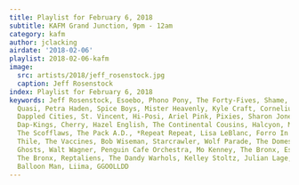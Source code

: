 ```yaml
---
title: Playlist for February 6, 2018
subtitle: KAFM Grand Junction, 9pm - 12am
category: kafm
author: jclacking
airdate: '2018-02-06'
playlist: 2018-02-06-kafm
image:
  src: artists/2018/jeff_rosenstock.jpg
  caption: Jeff Rosenstock
index: Playlist for February 6, 2018
keywords: Jeff Rosenstock, Esoebo, Phono Pony, The Forty-Fives, Shame, Dean Ween Group,
  Quasi, Petra Haden, Spice Boys, Mister Heavenly, Kyle Craft, Cornelius, Ben Vaughn,
  Dappled Cities, St. Vincent, Hi-Posi, Ariel Pink, Pixies, Sharon Jones &amp; The
  Dap-Kings, Cherry, Hazel English, The Continental Cousins, Halcyon, METZ, Brak,
  The Scofflaws, The Pack A.D., *Repeat Repeat, Lisa LeBlanc, Forro In The Dark, Chris
  Thile, The Vaccines, Bob Wiseman, Starcrawler, Wolf Parade, The Domestics, Holiday
  Ghosts, Walt Wagner, Penguin Cafe Orchestra, Mo Kenney, The Bronx, Escape-ism, Squeeze,
  The Bronx, Reptaliens, The Dandy Warhols, Kelley Stoltz, Julian Lage, decker., Swell,
  Balloon Man, Liima, GGOOLLDD
---
```


